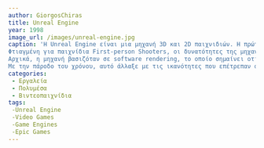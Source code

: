 ```yaml
---
author: GiorgosChiras
title: Unreal Engine
year: 1998
image_url: /images/unreal-engine.jpg
caption: 'H Unreal Engine είναι μια μηχανή 3D και 2D παιχνιδιών. Η πρώτη γενία της μηχανής, δημιουργήθηκε το 1998 απο τον Tim Sweeney, ο οποίος αργότερα ίδρυσε την εταιρία Epic Games που γνωρίζουμε σήμερα.
Φτιαγμένη για παιχνίδια First-person Shooters, οι δυνατότητες της μηχανής παρουσιάστηκαν μέσα απο το παιχνίδι Unreal, για το οποίο κατασκευάστηκε.
Αρχικά, η μηχανή βασιζόταν σε software rendering, το οποίο σημαίνει οτι οι υπολογισμοί των γραφικών έκαναν heavy-usage της CPU.
Με την πάροδο του χρόνου, αυτό άλλαξε με τις ικανότητες που επέτρεπαν οι κάρτες γραφικών.'
categories:
 - Εργαλεία
 - Πολυμέσα
 - Βιντεοπαιχνίδια
tags:
 -Unreal Engine
 -Video Games
 -Game Engines
 -Epic Games
---
```

